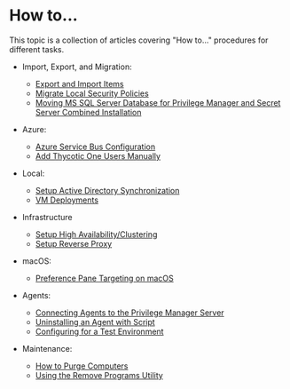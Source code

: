 [title]: # (How to...)
[tags]: # (create,set-up)
[priority]: # (9500)
# How to...

This topic is a collection of articles covering "How to..." procedures for different tasks.

* Import, Export, and Migration:

  * [Export and Import Items](export-import.md)
  * [Migrate Local Security Policies](migrate-lss-policies.md)
  * [Moving MS SQL Server Database for Privilege Manager and Secret Server Combined Installation](moving-comb-db.md)

* Azure:

  * [Azure Service Bus Configuration](ms-az-service-bus.md)
  * [Add Thycotic One Users Manually](../ui/ui-config-users.md)

* Local:

  * [Setup Active Directory Synchronization](../local-security/ad-sync.md)
  * [VM Deployments](vm-deployments.md)

* Infrastructure

  * [Setup High Availability/Clustering](ha_clustering.md)
  * [Setup Reverse Proxy](proxy.md)

* macOS:

  * [Preference Pane Targeting on macOS](prefpane.md)

* Agents:

  * [Connecting Agents to the Privilege Manager Server](connect-agents.md)
  * [Uninstalling an Agent with Script](agent-uninstall-script.md)
  * [Configuring for a Test Environment](config-test-env.md)

* Maintenance:

  * [How to Purge Computers](purge-computers.md)
  * [Using the Remove Programs Utility](remove-programs-utility.md)
